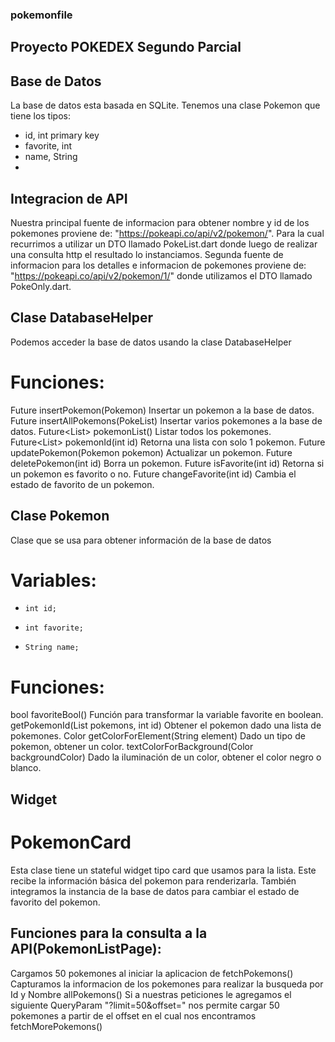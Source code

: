 ### pokemonfile

## Proyecto POKEDEX Segundo Parcial

## Base de Datos
La base de datos esta basada en SQLite. Tenemos una clase Pokemon que tiene los tipos:
-	id, int primary key
-	favorite, int
-	name, String
-	
## Integracion de API
Nuestra principal fuente de informacion para obtener nombre y id de los pokemones proviene de: "https://pokeapi.co/api/v2/pokemon/". Para la cual recurrimos a utilizar un DTO llamado PokeList.dart donde luego de realizar una consulta http el resultado lo instanciamos.
Segunda fuente de informacion para los detalles e informacion de pokemones proviene de:
"https://pokeapi.co/api/v2/pokemon/1/" donde utilizamos el DTO llamado PokeOnly.dart.

## Clase DatabaseHelper
Podemos acceder la base de datos usando la clase DatabaseHelper
# Funciones:
  Future<void> insertPokemon(Pokemon)
	Insertar un pokemon a la base de datos.
Future<void> insertAllPokemons(PokeList) 
	Insertar varios pokemones a la base de datos.
Future<List<Pokemon>> pokemonList()
	Listar todos los pokemones.
Future<List<Pokemon>> pokemonId(int id)
	Retorna una lista con solo 1 pokemon.
Future<void> updatePokemon(Pokemon pokemon)
	Actualizar un pokemon.
Future<void> deletePokemon(int id)
	Borra un pokemon.
Future<bool> isFavorite(int id)
	Retorna si un pokemon es favorito o no.
Future<void> changeFavorite(int id)
	Cambia el estado de favorito de un pokemon.

## Clase Pokemon
Clase que se usa para obtener información de la base de datos
# Variables:
-	  int id;
-	  int favorite;
-	  String name;
# Funciones:
bool favoriteBool()
	Función para transformar la variable favorite en boolean.
getPokemonId(List<Pokemon> pokemons, int id)
	Obtener el pokemon dado una lista de pokemones.
Color getColorForElement(String element)
	Dado un tipo de pokemon, obtener un color.
textColorForBackground(Color backgroundColor)
	Dado la iluminación de un color, obtener el color negro o blanco.

## Widget
# PokemonCard
Esta clase tiene un stateful widget tipo card que usamos para la lista. Este recibe la información básica del pokemon para renderizarla. También integramos la instancia de la base de datos para cambiar el estado de favorito del pokemon. 

## Funciones para la consulta a la API(PokemonListPage):
Cargamos 50 pokemones al iniciar la aplicacion de fetchPokemons()
Capturamos la informacion de los pokemones para realizar la busqueda por Id y Nombre allPokemons()
Si a nuestras peticiones le agregamos el siguiente QueryParam "?limit=50&offset=" nos permite cargar 50 pokemones
a partir de el offset en el cual nos encontramos fetchMorePokemons()

